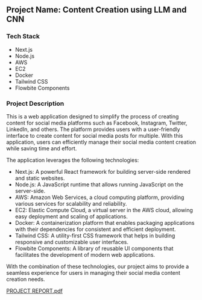 ## Project Name: Content Creation using LLM and CNN

### Tech Stack

- Next.js
- Node.js
- AWS
- EC2
- Docker
- Tailwind CSS
- Flowbite Components

### Project Description

This is a web application designed to simplify the process of creating content for social media platforms such as Facebook, Instagram, Twitter, LinkedIn, and others. The platform provides users with a user-friendly interface to create content for social media posts for multiple. With this application, users can efficiently manage their social media content creation while saving time and effort.

The application leverages the following technologies:

- Next.js: A powerful React framework for building server-side rendered and static websites.
- Node.js: A JavaScript runtime that allows running JavaScript on the server-side.
- AWS: Amazon Web Services, a cloud computing platform, providing various services for scalability and reliability.
- EC2: Elastic Compute Cloud, a virtual server in the AWS cloud, allowing easy deployment and scaling of applications.
- Docker: A containerization platform that enables packaging applications with their dependencies for consistent and efficient deployment.
- Tailwind CSS: A utility-first CSS framework that helps in building responsive and customizable user interfaces.
- Flowbite Components: A library of reusable UI components that facilitates the development of modern web applications.

With the combination of these technologies, our project aims to provide a seamless experience for users in managing their social media content creation needs.

[PROJECT REPORT.pdf](https://github.com/Sashi2002/Content-Creation-using-LLM-and-CNN/files/15293708/AI.TEAM.1.PROJECT.REPORT.pdf)

